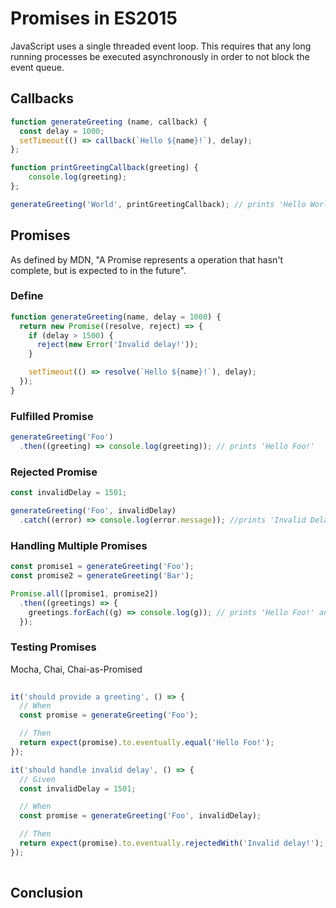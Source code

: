 # Promises in ES2015 

JavaScript uses a single threaded event loop. This requires that any long running processes be executed asynchronously in
 order to not block the event queue.

## Callbacks 

```javascript
function generateGreeting (name, callback) {
  const delay = 1000;
  setTimeout(() => callback(`Hello ${name}!`), delay);
};

function printGreetingCallback(greeting) {
    console.log(greeting);
};

generateGreeting('World', printGreetingCallback); // prints 'Hello World!'
```

## Promises
As defined by MDN, "A Promise represents a operation that hasn't complete, but is expected to in the future".
    
### Define 

```javascript
function generateGreeting(name, delay = 1000) {
  return new Promise((resolve, reject) => {
    if (delay > 1500) {
      reject(new Error('Invalid delay!'));
    }

    setTimeout(() => resolve(`Hello ${name}!`), delay);
  });
}
```
     
### Fulfilled Promise
```javascript
generateGreeting('Foo')
  .then((greeting) => console.log(greeting)); // prints 'Hello Foo!'
```

### Rejected Promise
```javascript
const invalidDelay = 1501;

generateGreeting('Foo', invalidDelay)
  .catch((error) => console.log(error.message)); //prints 'Invalid Delay!'
```

### Handling Multiple Promises
```javascript
const promise1 = generateGreeting('Foo');
const promise2 = generateGreeting('Bar');

Promise.all([promise1, promise2])
  .then((greetings) => {
    greetings.forEach((g) => console.log(g)); // prints 'Hello Foo!' and 'Hello Bar!'
  });
```

### Testing Promises
Mocha, Chai, Chai-as-Promised

```javascript
  
it('should provide a greeting', () => {
  // When
  const promise = generateGreeting('Foo');

  // Then
  return expect(promise).to.eventually.equal('Hello Foo!');
});

it('should handle invalid delay', () => {
  // Given
  const invalidDelay = 1501;

  // When
  const promise = generateGreeting('Foo', invalidDelay);

  // Then
  return expect(promise).to.eventually.rejectedWith('Invalid delay!');
});
  
```

## Conclusion